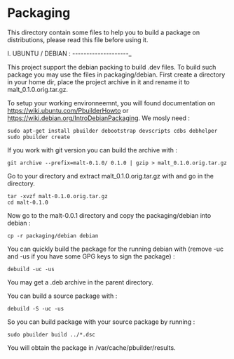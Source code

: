 Packaging
=========

This directory contain some files to help you to build a package on distributions, please read this file before using it.

I. UBUNTU / DEBIAN :
--------------------_

This project support the debian packing to build .dev files. To build such package you may use the files in packaging/debian.
First create a directory in your home dir, place the project archive in it and rename it to malt_0.1.0.orig.tar.gz.

To setup your working environneemnt, you will found documentation on 
https://wiki.ubuntu.com/PbuilderHowto or https://wiki.debian.org/IntroDebianPackaging. We mosly need :

	sudo apt-get install pbuilder debootstrap devscripts cdbs debhelper
	sudo pbuilder create

If you work with git version you can build the archive with :

	git archive --prefix=malt-0.1.0/ 0.1.0 | gzip > malt_0.1.0.orig.tar.gz

Go to your directory and extract malt_0.1.0.orig.tar.gz with and go in the directory.

	tar -xvzf malt-0.1.0.orig.tar.gz
	cd malt-0.1.0

Now go to the malt-0.0.1 directory and copy the packaging/debian into debian :

	cp -r packaging/debian debian

You can quickly build the package for the running debian with (remove -uc and -us if you have some GPG keys to sign the package) :

	debuild -uc -us

You may get a .deb archive in the parent directory.

You can build a source package with :

	debuild -S -uc -us

So you can build package with your source package by running :

	sudo pbuilder build ../*.dsc

You will obtain the package in /var/cache/pbuilder/results.
